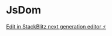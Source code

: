 # JsDom

[Edit in StackBlitz next generation editor ⚡️](https://stackblitz.com/~/github.com/SurendherD/JsDom)